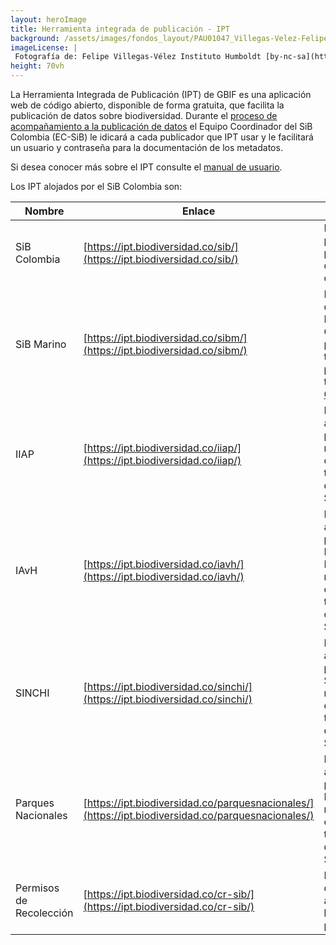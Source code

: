```yaml
---
layout: heroImage
title: Herramienta integrada de publicación - IPT
background: /assets/images/fondos_layout/PAU01047_Villegas-Velez-Felipe.jpg
imageLicense: |
 Fotografía de: Felipe Villegas-Vélez Instituto Humboldt [by-nc-sa](https://creativecommons.org/licenses/by-nc-sa/3.0/) 
height: 70vh
---
```


La Herramienta Integrada de Publicación (IPT) de GBIF es una aplicación web de código abierto, disponible de forma gratuita, que facilita la publicación de datos sobre biodiversidad. Durante el [proceso de acompañamiento a la publicación de datos](/compartir/GuiaPublicacion#ruta-a-publicación-de-datos-voluntaria) el Equipo Coordinador del SiB Colombia (EC-SiB) le idicará a cada publicador que IPT usar y le facilitará un usuario y contraseña para la documentación de los metadatos. 

Si desea conocer más sobre el IPT consulte el [manual de usuario](https://github.com/gbif/ipt/wiki/IPT2ManualNotes_ES.wiki#men%C3%BA-gesti%C3%B3n-de-recursos-visible-para-usuarios-con-el-rol-administrador).


Los IPT alojados por el SiB Colombia son:


Nombre  | Enlace  | Descripción
------------ | ------------- | -------------
SiB Colombia | [https://ipt.biodiversidad.co/sib/](https://ipt.biodiversidad.co/sib/) | IPT general para la publicación de datos continentales.
SiB Marino | [https://ipt.biodiversidad.co/sibm/](https://ipt.biodiversidad.co/sibm/) | IPT para datos Marino-Costeros, permite también la publicación a través de  [OBIS](https://obis.org/).
IIAP | [https://ipt.biodiversidad.co/iiap/](https://ipt.biodiversidad.co/iiap/) |  IPT administrado por el  IIAP, miembro del comité técnico y directivo del SiB Colombia.
IAvH | [https://ipt.biodiversidad.co/iavh/](https://ipt.biodiversidad.co/iavh/) |  IPT aministrado por el Instituto Humboldt, miembro del comité técnico y directivo del SiB Colombia.
SINCHI | [https://ipt.biodiversidad.co/sinchi/](https://ipt.biodiversidad.co/sinchi/) | IPT administrado por el SINCHI, miembro del comité técnico y directivo del SiB Colombia.
Parques Nacionales | [https://ipt.biodiversidad.co/parquesnacionales/](https://ipt.biodiversidad.co/parquesnacionales/) | IPT administrado por Parques Nacionales, miembro del comité técnico y directivo del SiB Colombia.
Permisos de Recolección | [https://ipt.biodiversidad.co/cr-sib/](https://ipt.biodiversidad.co/cr-sib/) | IPT para datos asociados a la [ruta B de publicación](/compartir/GuiaPublicacion#ruta-b-publicación-de-datos-por-permiso-de-recolección).

